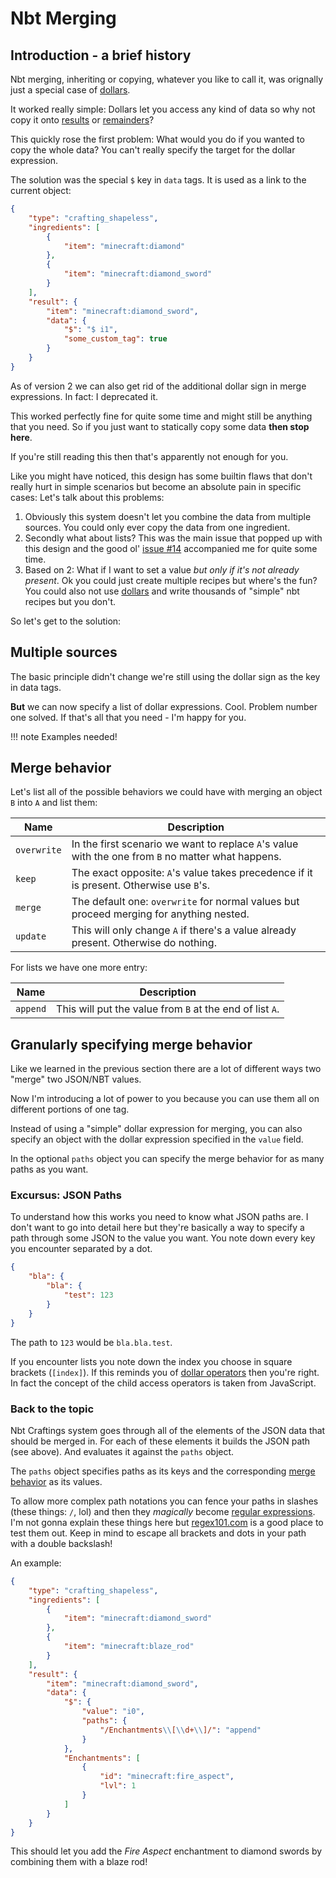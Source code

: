 # Nbt Merging
## Introduction - a brief history
Nbt merging, inheriting or copying, whatever you like to call it, was orignally just a special case of [dollars](../dollars).

It worked really simple: Dollars let you access any kind of data so why not copy it onto [results](../../nbt-capabilities/results) or [remainders](../remainders.md)?

This quickly rose the first problem: What would you do if you wanted to copy the whole data? You can't really specify the target for the dollar expression.

The solution was the special `$` key in `data` tags. It is used as a link to the current object:

```json
{
	"type": "crafting_shapeless",
	"ingredients": [
		{
			"item": "minecraft:diamond"
		},
		{
			"item": "minecraft:diamond_sword"
		}
	],
	"result": {
		"item": "minecraft:diamond_sword",
		"data": {
			"$": "$ i1",
			"some_custom_tag": true
		}
	}
}
```

As of version 2 we can also get rid of the additional dollar sign in merge expressions. In fact: I deprecated it.

This worked perfectly fine for quite some time and might still be anything that you need. So if you just want to statically copy some data **then stop here**.

If you're still reading this then that's apparently not enough for you. 

Like you might have noticed, this design has some builtin flaws that don't really hurt in simple scenarios but become an absolute pain in specific cases: Let's talk about this problems:

1. Obviously this system doesn't let you combine the data from multiple sources. You could only ever copy the data from one ingredient.
2. Secondly what about lists? This was the main issue that popped up with this design and the good ol' [issue #14](https://github.com/Siphalor/nbt-crafting/issues/14) accompanied me for quite some time.
3. Based on 2: What if I want to set a value *but only if it's not already present*. Ok you could just create multiple recipes but where's the fun? You could also not use [dollars](../dollars) and write thousands of "simple" nbt recipes but you don't.

So let's get to the solution:

## Multiple sources
The basic principle didn't change we're still using the dollar sign as the key in data tags.

**But** we can now specify a list of dollar expressions. Cool. Problem number one solved. If that's all that you need - I'm happy for you.

!!! note
	Examples needed!

## Merge behavior
Let's list all of the possible behaviors we could have with merging an object `B` into `A` and list them:

| Name        | Description                                                                                          |
| ----------- | ---------------------------------------------------------------------------------------------------- |
| `overwrite` | In the first scenario we want to replace `A`'s value with the one from `B` no matter what happens.   |
| `keep`      | The exact opposite: `A`'s value takes precedence if it is present. Otherwise use `B`'s.              |
| `merge`     | The default one: `overwrite` for normal values but proceed merging for anything nested.              |
| `update`    | This will only change `A` if there's a value already present. Otherwise do nothing.                  |

For lists we have one more entry:

| Name        | Description                                                                                          |
| ----------- | ---------------------------------------------------------------------------------------------------- |
| `append`    | This will put the value from `B` at the end of list `A`.                                             |

## Granularly specifying merge behavior
Like we learned in the previous section there are a lot of different ways two "merge" two JSON/NBT values.

Now I'm introducing a lot of power to you because you can use them all on different portions of one tag.

Instead of using a "simple" dollar expression for merging, you can also specify an object with the dollar expression specified in the `value` field.

In the optional `paths` object you can specify the merge behavior for as many paths as you want.

### Excursus: JSON Paths
To understand how this works you need to know what JSON paths are. I don't want to go into detail here but they're basically a way to specify a path through some JSON to the value you want. You note down every key you encounter separated by a dot.

```json
{
	"bla": {
		"bla": {
			"test": 123
		}
	}
}
```

The path to `123` would be `bla.bla.test`.

If you encounter lists you note down the index you choose in square brackets (`[index]`). If this reminds you of [dollar operators](../dollars#operators) then you're right. In fact the concept of the child access operators is taken from JavaScript.

### Back to the topic
Nbt Craftings system goes through all of the elements of the JSON data that should be merged in. For each of these elements it builds the JSON path (see above). And evaluates it against the `paths` object. 

The `paths` object specifies paths as its keys and the corresponding [merge behavior](#merge-behavior) as its values.

To allow more complex path notations you can fence your paths in slashes (these things: `/`, lol) and then they *magically* become [regular expressions](https://en.wikipedia.org/wiki/Regular_expression). I'm not gonna explain these things here but [regex101.com](https://regex101.com) is a good place to test them out. Keep in mind to escape all brackets and dots in your path with a double backslash!

An example:
```json
{
	"type": "crafting_shapeless",
	"ingredients": [
		{
			"item": "minecraft:diamond_sword"
		},
		{
			"item": "minecraft:blaze_rod"
		}
	],
	"result": {
		"item": "minecraft:diamond_sword",
		"data": {
			"$": {
				"value": "i0",
				"paths": {
					"/Enchantments\\[\\d+\\]/": "append"
				}
			},
			"Enchantments": [
				{
					"id": "minecraft:fire_aspect",
					"lvl": 1
				}
			]
		}
	}
}
```

This should let you add the *Fire Aspect* enchantment to diamond swords by combining them with a blaze rod!
